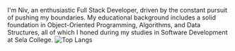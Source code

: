 I'm Niv, an enthusiastic Full Stack Developer, driven by the constant pursuit of pushing my boundaries. My educational background includes a solid foundation in Object-Oriented Programming, Algorithms, and Data Structures, all of which I honed during my studies in Software Development at Sela College.
![Top Langs](https://github-readme-stats.vercel.app/api/top-langs/?username=YOUR_USERNAME&langs_count=5&theme=dark&layout=compact)

<!---
NivSolomon/NivSolomon is a ✨ special ✨ repository because its `README.md` (this file) appears on your GitHub profile.
You can click the Preview link to take a look at your changes.
--->
